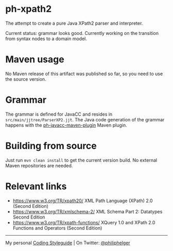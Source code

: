 # ph-xpath2
The attempt to create a pure Java XPath2 parser and interpreter.

Current status: grammar looks good. Currently working on the transition from syntax nodes to a domain model.

# Maven usage
No Maven release of this artifact was published so far, so you need to use the source version. 

# Grammar
The grammar is defined for JavaCC and resides in `src/main/jjtree/ParserXP2.jjt`.
The Java code generation of the grammar happens with the [ph-javacc-maven-plugin](https://github.com/phax/ph-javacc-maven-plugin) Maven plugin.

# Building from source
Just run `mvn clean install` to get the current version build.
No external Maven repositories are needed.

# Relevant links

* https://www.w3.org/TR/xpath20/ XML Path Language (XPath) 2.0 (Second Edition)
* https://www.w3.org/TR/xmlschema-2/ XML Schema Part 2: Datatypes Second Edition
* https://www.w3.org/TR/xpath-functions/ XQuery 1.0 and XPath 2.0 Functions and Operators (Second Edition)


---

My personal [Coding Styleguide](https://github.com/phax/meta/blob/master/CodeingStyleguide.md) |
On Twitter: <a href="https://twitter.com/philiphelger">@philiphelger</a>
